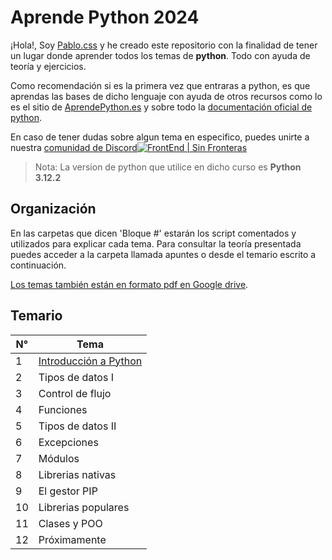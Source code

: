 # Aprende Python 2024

¡Hola!, Soy [Pablo.css](https://github.com/Duz-Dev) y he creado este repositorio con la finalidad de tener un lugar donde aprender todos los temas de **python**. Todo con ayuda de teoría y ejercicios.

Como recomendación si es la primera vez que entraras a python, es que aprendas las bases de dicho lenguaje con ayuda de otros recursos como lo es el sitio de [AprendePython.es](https://aprendepython.es/) y sobre todo la [documentación oficial de python](https://docs.python.org/es/3/).

En caso de tener dudas sobre algun tema en especifico, puedes unirte a nuestra [comunidad de Discord![FrontEnd | Sin Fronteras](https://i.postimg.cc/vZx9tjXC/image.png)](https://discord.gg/w3cTzZT3QQ)


>Nota: La version de python que utilice en dicho curso es **Python 3.12.2**

## Organización

En las carpetas que dicen 'Bloque #' estarán los script comentados y utilizados para explicar cada tema. Para consultar la teoría presentada puedes acceder a la carpeta llamada apuntes o desde el temario escrito a continuación.

[Los temas también están en formato pdf en Google drive](https://drive.google.com/drive/folders/1YL39fm1QE9alUxwWTp1phJPr2KkqiM-R?usp=sharing).

## Temario

| N°  | Tema   |
| ------- | -------- |
| 1   | [Introducción a Python](./apuntes/01_introduccion.md)   |
| 2   |  Tipos de datos I   |
| 3   | Control de flujo    |
| 4   | Funciones    |
| 5   | Tipos de datos II   |
| 6   | Excepciones  |
| 7   | Módulos  |
| 8   | Librerias nativas  |
| 9   | El gestor PIP  |
| 10   | Librerias populares  |
| 11  | Clases y POO   |
| 12  | Próximamente   |

